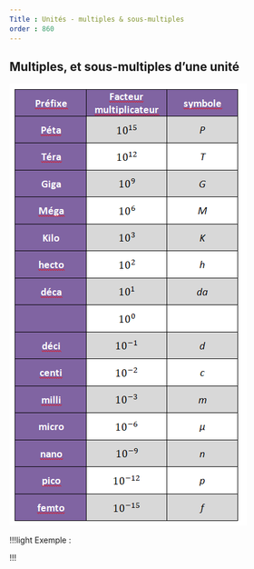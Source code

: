 ```yaml
---
Title : Unités - multiples & sous-multiples
order : 860
---
```


## Multiples, et sous-multiples d’une unité

<div class="center">

![image](../img/tableauUNITS.png)

</div>

!!!light Exemple : 

!!!
